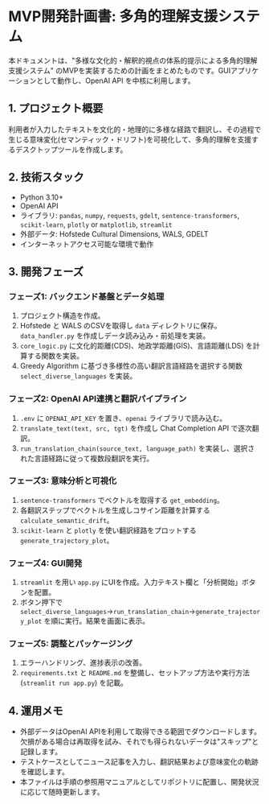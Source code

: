 # MVP開発計画書: 多角的理解支援システム

本ドキュメントは、"多様な文化的・解釈的視点の体系的提示による多角的理解支援システム" のMVPを実装するための計画をまとめたものです。GUIアプリケーションとして動作し、OpenAI API を中核に利用します。

## 1. プロジェクト概要

利用者が入力したテキストを文化的・地理的に多様な経路で翻訳し、その過程で生じる意味変化(セマンティック・ドリフト)を可視化して、多角的理解を支援するデスクトップツールを作成します。

## 2. 技術スタック

- Python 3.10+
- OpenAI API
- ライブラリ: `pandas`, `numpy`, `requests`, `gdelt`, `sentence-transformers`, `scikit-learn`, `plotly` or `matplotlib`, `streamlit`
- 外部データ: Hofstede Cultural Dimensions, WALS, GDELT
- インターネットアクセス可能な環境で動作

## 3. 開発フェーズ

### フェーズ1: バックエンド基盤とデータ処理
1. プロジェクト構造を作成。
2. Hofstede と WALS のCSVを取得し `data` ディレクトリに保存。`data_handler.py` を作成しデータ読み込み・前処理を実装。
3. `core_logic.py` に文化的距離(CDS)、地政学距離(GIS)、言語距離(LDS) を計算する関数を実装。
4. Greedy Algorithm に基づき多様性の高い翻訳言語経路を選択する関数 `select_diverse_languages` を実装。

### フェーズ2: OpenAI API連携と翻訳パイプライン
1. `.env` に `OPENAI_API_KEY` を置き、`openai` ライブラリで読み込む。
2. `translate_text(text, src, tgt)` を作成し Chat Completion API で逐次翻訳。
3. `run_translation_chain(source_text, language_path)` を実装し、選択された言語経路に従って複数段翻訳を実行。

### フェーズ3: 意味分析と可視化
1. `sentence-transformers` でベクトルを取得する `get_embedding`。
2. 各翻訳ステップでベクトルを生成しコサイン距離を計算する `calculate_semantic_drift`。
3. `scikit-learn` と `plotly` を使い翻訳経路をプロットする `generate_trajectory_plot`。

### フェーズ4: GUI開発
1. `streamlit` を用い `app.py` にUIを作成。入力テキスト欄と「分析開始」ボタンを配置。
2. ボタン押下で `select_diverse_languages`→`run_translation_chain`→`generate_trajectory_plot` を順に実行。結果を画面に表示。

### フェーズ5: 調整とパッケージング
1. エラーハンドリング、進捗表示の改善。
2. `requirements.txt` と `README.md` を整備し、セットアップ方法や実行方法(`streamlit run app.py`) を記載。

## 4. 運用メモ

- 外部データはOpenAI APIを利用して取得できる範囲でダウンロードします。欠損がある場合は再取得を試み、それでも得られないデータは"スキップ"と記録します。
- テストケースとしてニュース記事を入力し、翻訳結果および意味変化の軌跡を確認します。
- 本ファイルは手順の参照用マニュアルとしてリポジトリに配置し、開発状況に応じて随時更新します。

